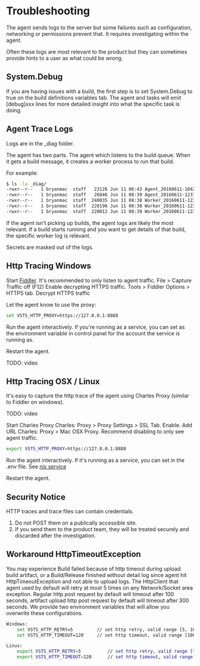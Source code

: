 # Troubleshooting

The agent sends logs to the server but some failures such as configuration, networking or permissions prevent that.  It requires investigating within the agent.

Often these logs are most relevant to the product but they can sometimes provide hints to a user as what could be wrong.

## System.Debug

If you are having issues with a build, the first step is to set System.Debug to true on the build definitions variables tab.  The agent and tasks will emit [debug]xxx lines for more detailed insight into what the specific task is doing.

## Agent Trace Logs

Logs are in the _diag folder.

The agent has two parts.  The agent which listens to the build queue.  When it gets a build message, it creates a worker process to run that build.

For example:
```bash
$ ls -la _diag/
-rwxr--r--   1 bryanmac  staff   23126 Jun 11 06:43 Agent_20160611-104223-utc.log
-rwxr--r--   1 bryanmac  staff   26046 Jun 11 08:39 Agent_20160611-123755-utc.log
-rwxr--r--   1 bryanmac  staff  240035 Jun 11 08:38 Worker_20160611-123825-utc.log
-rwxr--r--   1 bryanmac  staff  220196 Jun 11 08:38 Worker_20160611-123843-utc.log
-rwxr--r--   1 bryanmac  staff  220012 Jun 11 08:39 Worker_20160611-123858-utc.log
```

If the agent isn't picking up builds, the agent logs are likely the most relevant.  If a build starts running and you want to get details of that build, the specific worker log is relevant.

Secrets are masked out of the logs.

## Http Tracing Windows

Start [Fiddler](http://www.telerik.com/fiddler).
It's recommended to only listen to agent traffic.  File > Capture Traffic off (F12)
Enable decrypting HTTPS traffic.  Tools > Fiddler Options > HTTPS tab. Decrypt HTTPS traffic

Let the agent know to use the proxy:

```bash
set VSTS_HTTP_PROXY=https://127.0.0.1:8888
```

Run the agent interactively.  If you're running as a service, you can set as the environment variable in control panel for the account the service is running as.

Restart the agent.

TODO: video

## Http Tracing OSX / Linux

It's easy to capture the http trace of the agent using Charles Proxy (similar to Fiddler on windows).

TODO: video

Start Charles Proxy
Charles: Proxy > Proxy Settings > SSL Tab.  Enable.  Add URL
Charles: Proxy > Mac OSX Proxy.  Recommend disabling to only see agent traffic.

```bash
export VSTS_HTTP_PROXY=https://127.0.0.1:8888
```

Run the agent interactively.  If it's running as a service, you can set in the .env file.  See [nix service](start/nixsvc.md)

Restart the agent.

## Security Notice

HTTP traces and trace files can contain credentials.

1. Do not POST them on a publically accessible site.
2. If you send them to the product team, they will be treated securely and discarded after the investigation.

## Workaround HttpTimeoutException

You may experience Build failed because of http timeout during upload build artifact, or a Build/Release finished without detail log since agent hit HttpTimeoutException and not able to upload logs.
The HttpClient that agent used by default will retry at most 5 times on any Network/Socket area exception.
Regular http post request by default will timeout after 100 seconds, artifact upload http post request by default will timeout after 300 seconds.
We provide two environment variables that will allow you overwrite these configurations.

```bash
Windows:
    set VSTS_HTTP_RETRY=5         // set http retry, valid range [5, 10]
    set VSTS_HTTP_TIMEOUT=120     // set http timeout, valid range [100, 1200]

Linux:
    export VSTS_HTTP_RETRY=5          // set http retry, valid range [5, 10]
    export VSTS_HTTP_TIMEOUT=120      // set http timeout, valid range [100, 1200]
```
